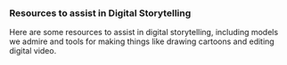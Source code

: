 ### Resources to assist in Digital Storytelling
Here are some resources to assist in digital storytelling, including models we admire and tools for making things like drawing cartoons and editing digital video.
